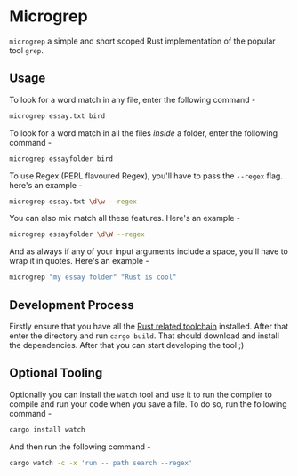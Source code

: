 # Microgrep

`microgrep` a simple and short scoped Rust implementation of the popular tool `grep`.

## Usage

To look for a word match in any file, enter the following command -

```sh
microgrep essay.txt bird
```

To look for a word match in all the files _inside_ a folder, enter the following command -

```sh
microgrep essayfolder bird
```

To use Regex (PERL flavoured Regex), you'll have to pass the `--regex` flag. here's an example -

```sh
microgrep essay.txt \d\w --regex
```

You can also mix match all these features. Here's an example -

```sh
microgrep essayfolder \d\W --regex
```

And as always if any of your input arguments include a space, you'll have to wrap it in quotes. Here's an example -

```sh
microgrep "my essay folder" "Rust is cool"
```

## Development Process

Firstly ensure that you have all the [Rust related toolchain]() installed. After that enter the directory and run `cargo build`. That should download and install the dependencies. After that you can start developing the tool ;)

## Optional Tooling

Optionally you can install the `watch` tool and use it to run the compiler to compile and run your code when you save a file. To do so, run the following command -

```bash
cargo install watch
```

And then run the following command -

```sh
cargo watch -c -x 'run -- path search --regex'
```
